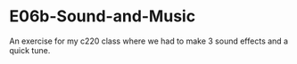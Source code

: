 # E06b-Sound-and-Music
An exercise for my c220 class where we had to make 3 sound effects and a quick tune.
